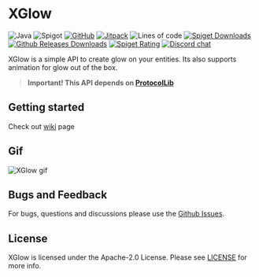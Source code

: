 # XGlow

![Java](https://img.shields.io/badge/Java-8%2B-brightgreen)
![Spigot](https://img.shields.io/badge/Tested%20on-Spigot%201.16.3-informational)
[![GitHub](https://img.shields.io/github/license/Xezard/XGlow)](https://github.com/Xezard/XGlow/blob/master/LICENSE) 
[![Jitpack](https://jitpack.io/v/Xezard/XGlow.svg)](https://jitpack.io/#Xezard/XGlow) 
![Lines of code](https://img.shields.io/tokei/lines/github/Xezard/XGlow?label=lines%20of%20code) 
[![Spiget Downloads](https://img.shields.io/spiget/downloads/85325?label=downloads%20%5Bspigot%5D)](https://www.spigotmc.org/resources/xglow.85325/)
[![Github Releases Downloads](https://img.shields.io/github/downloads/Xezard/XGlow/total?label=downloads%20%5Bgithub%20releases%5D)](https://github.com/Xezard/XGlow/releases)
[![Spiget Rating](https://img.shields.io/spiget/rating/85325)](https://www.spigotmc.org/resources/xglow.85325/) 
[![Discord chat](https://img.shields.io/discord/775493797702139914?color=blue&label=discord)](https://discord.gg/JZ9uZ5aXwf)

XGlow is a simple API to create glow on your entities. Its also supports animation for glow out of the box.

> **Important! This API depends on [ProtocolLib](https://github.com/dmulloy2/ProtocolLib)**

## Getting started

Check out [wiki](https://github.com/Xezard/XGlow/wiki) page  

## Gif
![XGlow gif](https://github.com/Xezard/XGlow/blob/master/gif/19f2f70f-53aa-48fb-8eaa-04b5377f2071.gif)

## Bugs and Feedback

For bugs, questions and discussions please use the [Github Issues](https://github.com/Xezard/XGlow/issues).

## License
XGlow is licensed under the Apache-2.0 License. Please see [LICENSE](https://github.com/Xezard/XGlow/blob/master/LICENSE "LICENSE") for more info.
